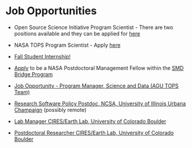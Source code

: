# Job Opportunities

- Open Source Science Initiative Program Scientist - There are two positions available and they can be applied for [here](https://recruiting.adp.com/srccar/public/RTI.home?c=1206101&d=ExternalCareerSite&r=5000875353100#/)
- NASA TOPS Program Scientist - Apply [here](https://recruiting.adp.com/srccar/public/RTI.home?c=1206101&r=5000864515200&d=ExternalCareerSite#/)
- [Fall Student Internship!](https://nasacentral.force.com/s/course-offering/a0Bt000000A3iWG/increasing-hispanic-serving-institutions-participation-in-open-science)
- [Apply](https://t.co/X8DSfD2z4x) to be a NASA Postdoctoral Management Fellow within the [SMD Bridge Program](https://science.nasa.gov/smd-bridge-program)
- [Job Opportunity - Program Manager, Science and Data (AGU TOPS Team)](https://jobs.agu.org/program-manager-science-andamp-data/job/19185688)
- [Research Software Policy Postdoc, NCSA, University of Illinois Urbana Champaign](https://www.ncsa.illinois.edu/about/careers/#po) (possibly remote)

- [Lab Manager CIRES/Earth Lab, University of Colorado Boulder](https://jobs.colorado.edu/jobs/JobDetail/?jobId=41997)
- [Postdoctoral Researcher CIRES/Earth Lab, University of Colorado Boulder](https://jobs.colorado.edu/jobs/JobDetail/CIRES-Earth-Lab-Post-Doctoral-Associate/36921)
